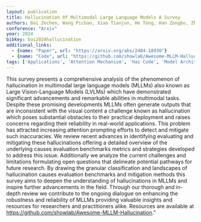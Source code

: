 ```yaml
---
layout: publication
title: Hallucination Of Multimodal Large Language Models A Survey
authors: Bai Zechen, Wang Pichao, Xiao Tianjun, He Tong, Han Zongbo, Zhang Zheng, Shou Mike Zheng
conference: "Arxiv"
year: 2024
bibkey: bai2024hallucination
additional_links:
  - {name: "Paper", url: "https://arxiv.org/abs/2404.18930"}
  - {name: "Code", url: "https://github.com/showlab/Awesome-MLLM-Hallucination"}
tags: ['Applications', 'Attention Mechanism', 'Has Code', 'Model Architecture', 'Multimodal Models', 'Prompting', 'Reinforcement Learning', 'Security', 'Survey Paper', 'TACL']
---
```

This survey presents a comprehensive analysis of the phenomenon of hallucination in multimodal large language models (MLLMs) also known as Large Vision-Language Models (LVLMs) which have demonstrated significant advancements and remarkable abilities in multimodal tasks. Despite these promising developments MLLMs often generate outputs that are inconsistent with the visual content a challenge known as hallucination which poses substantial obstacles to their practical deployment and raises concerns regarding their reliability in real-world applications. This problem has attracted increasing attention prompting efforts to detect and mitigate such inaccuracies. We review recent advances in identifying evaluating and mitigating these hallucinations offering a detailed overview of the underlying causes evaluation benchmarks metrics and strategies developed to address this issue. Additionally we analyze the current challenges and limitations formulating open questions that delineate potential pathways for future research. By drawing the granular classification and landscapes of hallucination causes evaluation benchmarks and mitigation methods this survey aims to deepen the understanding of hallucinations in MLLMs and inspire further advancements in the field. Through our thorough and in-depth review we contribute to the ongoing dialogue on enhancing the robustness and reliability of MLLMs providing valuable insights and resources for researchers and practitioners alike. Resources are available at https://github.com/showlab/Awesome-MLLM-Hallucination."
